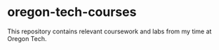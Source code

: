 # oregon-tech-courses
This repository contains relevant coursework and labs from my time at Oregon Tech.
